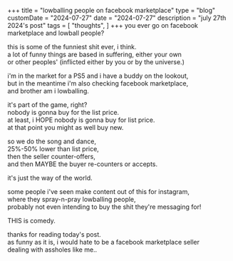 +++
title = "lowballing people on facebook marketplace"
type = "blog"
customDate = "2024-07-27"
date = "2024-07-27"
description = "july 27th 2024's post"
tags = [
    "thoughts",
]
+++
you ever go on facebook marketplace and lowball people?

this is some of the funniest shit ever, i think.\
a lot of funny things are based in suffering, either your own\
or other peoples' (inflicted either by you or by the universe.)

i'm in the market for a PS5 and i have a buddy on the lookout,\
but in the meantime i'm also checking facebook marketplace,\
and brother am i lowballing.

it's part of the game, right?\
nobody is gonna buy for the list price.\
at least, i HOPE nobody is gonna buy for list price.\
at that point you might as well buy new.

so we do the song and dance,\
25%-50% lower than list price,\
then the seller counter-offers,\
and then MAYBE the buyer re-counters or accepts.

it's just the way of the world.

some people i've seen make content out of this for instagram,\
where they spray-n-pray lowballing people,\
probably not even intending to buy the shit they're messaging for!

THIS is comedy.

thanks for reading today's post.\
as funny as it is, i would hate to be a facebook marketplace seller\
dealing with assholes like me..